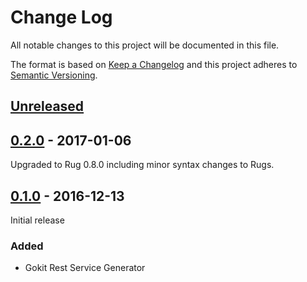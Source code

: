 # Change Log

All notable changes to this project will be documented in this file.

The format is based on [Keep a Changelog](http://keepachangelog.com/)
and this project adheres to [Semantic Versioning](http://semver.org/).

## [Unreleased]

[Unreleased]: https://github.com/atomist-rugs/gokit-editors/compare/0.2.0...HEAD

## [0.2.0] - 2017-01-06

Upgraded to Rug 0.8.0 including minor syntax changes to Rugs.

[0.2.0]: https://github.com/atomist-rugs/gokit-rest-service/tree/0.2.0

## [0.1.0] - 2016-12-13

Initial release

[0.1.0]: https://github.com/atomist-rugs/gokit-editors/tree/0.1.0

### Added

-   Gokit Rest Service Generator
